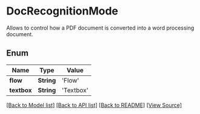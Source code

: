 # DocRecognitionMode
Allows to control how a PDF document is converted into a word processing document.

## Enum
Name | Type | Value
------------ | ------------- | -------------
**flow** | **String** | 'Flow'
**textbox** | **String** | 'Textbox'

[[Back to Model list]](../README.md#documentation-for-models) [[Back to API list]](../README.md#documentation-for-api-endpoints) [[Back to README]](../README.md) [[View Source]](../AsposePdfCloud/Models/DocRecognitionMode.swift)

